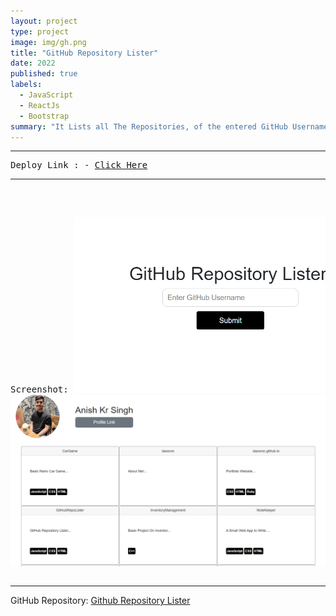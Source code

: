 ```yaml
---
layout: project
type: project
image: img/gh.png
title: "GitHub Repository Lister"
date: 2022
published: true
labels:
  - JavaScript
  - ReactJs
  - Bootstrap
summary: "It Lists all The Repositories, of the entered GitHub Username."
---
```

<hr>
<pre>
Deploy Link : - <a href = "https://github-repo-lister.netlify.app/">Click Here</a>
<hr>

Screenshot:
<img class="img-fluid" src="../img/ss.png">
<img class="img-fluid" src="../img/ss_1.png">
</pre>
<hr>

GitHub Repository: <a href="https://github.com/daxoron/GitHubRepoLister"><i class="large github icon "></i>Github Repository Lister</a>
